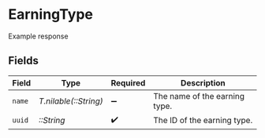 # EarningType

Example response


## Fields

| Field                         | Type                          | Required                      | Description                   |
| ----------------------------- | ----------------------------- | ----------------------------- | ----------------------------- |
| `name`                        | *T.nilable(::String)*         | :heavy_minus_sign:            | The name of the earning type. |
| `uuid`                        | *::String*                    | :heavy_check_mark:            | The ID of the earning type.   |